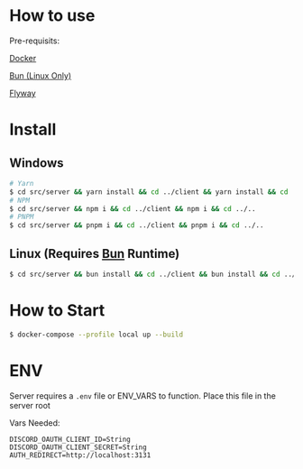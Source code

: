 # How to use

Pre-requisits:

[Docker](https://www.docker.com/)

[Bun (Linux Only)](https://bun.sh/)

[Flyway](https://www.red-gate.com/products/flyway/community/download/)

# Install

## Windows

```bash
# Yarn
$ cd src/server && yarn install && cd ../client && yarn install && cd ../..
# NPM
$ cd src/server && npm i && cd ../client && npm i && cd ../..
# PNPM
$ cd src/server && pnpm i && cd ../client && pnpm i && cd ../..
```

## Linux (Requires [Bun](https://bun.sh) Runtime)

```bash
$ cd src/server && bun install && cd ../client && bun install && cd ../..
```

# How to Start

```bash
$ docker-compose --profile local up --build
```

# ENV

Server requires a `.env` file or ENV_VARS to function.
Place this file in the server root

Vars Needed:

```
DISCORD_OAUTH_CLIENT_ID=String
DISCORD_OAUTH_CLIENT_SECRET=String
AUTH_REDIRECT=http://localhost:3131
``````
